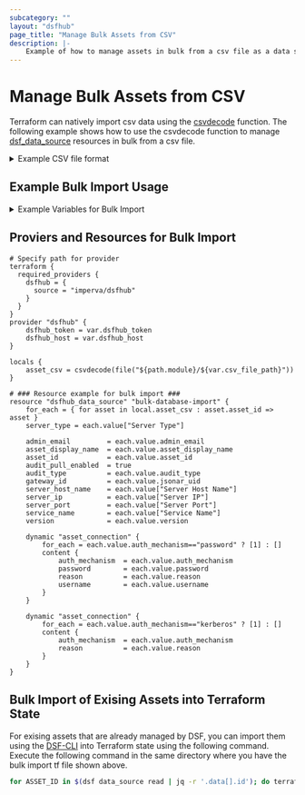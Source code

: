 ```yaml
---
subcategory: ""
layout: "dsfhub"
page_title: "Manage Bulk Assets from CSV"
description: |-
    Example of how to manage assets in bulk from a csv file as a data source.
---
```


# Manage Bulk Assets from CSV

Terraform can natively import csv data using the [csvdecode](https://www.terraform.io/docs/language/functions/csvdecode.html) function. The following example shows how to use the csvdecode function to manage [dsf_data_source](../r/data_source.md) resources in bulk from a csv file.

<details>
<summary>Example CSV file format</summary>

Create a csv file with the following format.  The first row is the header row and the remaining rows are the asset data.  The header row is used to map the column data to the asset attributes.

```csv
id,asset_id,jsonar_uid,asset_display_name,Server Type,Server IP,Server Host Name,Service Name,Server Port,version,audit_type,auth_mechanism,username,password,reason,admin_email
1,my.hostname1:ORACLE:ORA19C:1521,ABCDE-12345-ABCDE-12345,my.hostname1:ORACLE:ORA19C:1521,ORACLE,0.0.0.0,my.hostname1:ORACLE:ORA19C:1521,my-ora-service-name,3202,19,UNIFIED,kerberos,test,test,sonargateway,your@email.com
2,my.hostname2:ORACLE:ORA19C:1521,ABCDE-12345-ABCDE-12345,my.hostname2:ORACLE:ORA19C:1521,ORACLE,0.0.0.0,my.hostname2:ORACLE:ORA19C:1521,my-ora-service-name,3202,19,UNIFIED,password,admin,password,sonargateway,your@email.com
```
</details>

## Example Bulk Import Usage

<details>
<summary>Example Variables for Bulk Import</summary>

## Example Variables for Bulk Import

```
# DSFHUB Provider Required Variables
variable "dsfhub_token" {}
variable "dsfhub_host" {}

# DSFHUB Asset Variables
variable "admin_email" {
	description = "The email address to notify about this asset"
	type = string
	default = "your@email.com"
}

variable "gateway_id" {
	description =  "The jsonarUid unique identifier of the agentless gateway. Example: '7a4af7cf-4292-89d9-46ec-183756ksdjd'"
	type = string
	default = "12345abcde-12345-abcde-12345-12345abcde"
}

variable "csv_file_path" {
	description =  "Path to the csv file to import"
	type = string
	default = "sample_assets.csv"
}
```
</details>

## Proviers and Resources for Bulk Import

```hcl
# Specify path for provider
terraform {
  required_providers {
    dsfhub = {
      source = "imperva/dsfhub"
    }
  }
}
provider "dsfhub" {
	dsfhub_token = var.dsfhub_token
	dsfhub_host = var.dsfhub_host
}

locals {
	asset_csv = csvdecode(file("${path.module}/${var.csv_file_path}"))
}

# ### Resource example for bulk import ###
resource "dsfhub_data_source" "bulk-database-import" {
	for_each = { for asset in local.asset_csv : asset.asset_id => asset }
	server_type = each.value["Server Type"]

	admin_email         = each.value.admin_email
	asset_display_name  = each.value.asset_display_name
	asset_id            = each.value.asset_id
	audit_pull_enabled  = true
	audit_type			= each.value.audit_type
	gateway_id          = each.value.jsonar_uid
	server_host_name    = each.value["Server Host Name"]
	server_ip           = each.value["Server IP"]
	server_port         = each.value["Server Port"]
	service_name		= each.value["Service Name"]
	version             = each.value.version

	dynamic "asset_connection" {
    	for_each = each.value.auth_mechanism=="password" ? [1] : []
    	content {
			auth_mechanism  = each.value.auth_mechanism
			password        = each.value.password
			reason          = each.value.reason
			username        = each.value.username
    	}
  	}

	dynamic "asset_connection" {
    	for_each = each.value.auth_mechanism=="kerberos" ? [1] : []
    	content {
			auth_mechanism  = each.value.auth_mechanism
			reason          = each.value.reason
    	}
  	}
}
```

## Bulk Import of Exising Assets into Terraform State

For exising assets that are already managed by DSF, you can import them using the [DSF-CLI](https://github.com/imperva/dsf-cli) into Terraform state using the following command.  Execute the following command in the same directory where you have the bulk import tf file shown above.

```bash
for ASSET_ID in $(dsf data_source read | jq -r '.data[].id'); do terraform import "dsfhub_data_source.bulk-database-import[\"$ASSET_ID\"]" "${ASSET_ID}"; done
```


